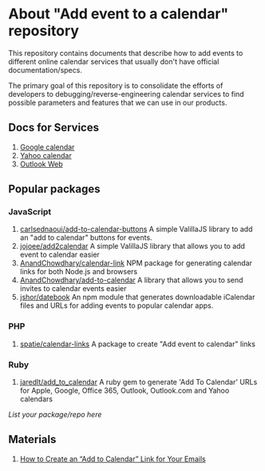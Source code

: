 # About "Add  event to a calendar" repository

This repository contains documents that describe how to add events 
to different online calendar services that usually don't have official 
documentation/specs.

The primary goal of this repository is to consolidate the efforts of 
developers to debugging/reverse-engineering calendar services to find 
possible parameters and features that we can use in our products.

## Docs for Services
1. [Google calendar](/services/google.md)
1. [Yahoo calendar](/services/yahoo.md)
1. [Outlook Web](/services/outlook-web.md)

## Popular packages
### JavaScript
 1. [carlsednaoui/add-to-calendar-buttons](https://github.com/carlsednaoui/add-to-calendar-buttons) A simple ValillaJS library to add an "add to calendar" buttons for events.
 1. [jojoee/add2calendar](https://github.com/jojoee/add2calendar) A simple ValillaJS library that allows you to add event to calendar easier 
 1. [AnandChowdhary/calendar-link](https://github.com/AnandChowdhary/calendar-link) NPM package for generating calendar links for both Node.js and browsers
 1. [AnandChowdhary/add-to-calendar](https://github.com/AnandChowdhary/add-to-calendar) A library that allows you to send invites to calendar events easier 
 1. [jshor/datebook](https://github.com/jshor/datebook) An npm module that generates downloadable iCalendar files and URLs for adding events to popular calendar apps.
 
### PHP
 1. [spatie/calendar-links](https://github.com/spatie/calendar-links) A package to create "Add event to calendar" links
 
 ### Ruby
 1. [jaredlt/add_to_calendar](https://github.com/jaredlt/add_to_calendar) A ruby gem to generate 'Add To Calendar' URLs for Apple, Google, Office 365, Outlook, Outlook.com and Yahoo calendars

_List your package/repo here_



## Materials
 1. [How to Create an “Add to Calendar” Link for Your Emails](https://litmus.com/blog/how-to-create-an-add-to-calendar-link-for-your-emails)
